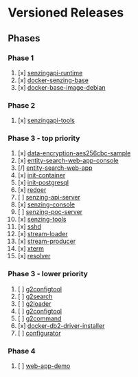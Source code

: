 # Versioned Releases

## Phases

### Phase 1

1. [x] [senzingapi-runtime](https://github.com/Senzing/senzingapi-runtime)
1. [x] [docker-senzing-base](https://github.com/Senzing/docker-senzing-base)
1. [x] [docker-base-image-debian](https://github.com/Senzing/docker-base-image-debian)

### Phase 2

1. [x] [senzingapi-tools](https://github.com/Senzing/senzingapi-tools)

### Phase 3 - top priority

1. [x] [data-encryption-aes256cbc-sample](https://github.com/Senzing/data-encryption-aes256cbc-sample)
1. [x] [entity-search-web-app-console](https://github.com/Senzing/entity-search-web-app-console)
1. [/] [entity-search-web-app](https://github.com/Senzing/entity-search-web-app)
1. [x] [init-container](https://github.com/Senzing/docker-init-container)
1. [x] [init-postgresql](https://github.com/Senzing/init-postgresql)
1. [x] [redoer](https://github.com/Senzing/redoer)
1. [ ] [senzing-api-server](https://github.com/Senzing/senzing-api-server)
1. [x] [senzing-console](https://github.com/Senzing/docker-senzing-console)
1. [ ] [senzing-poc-server](https://github.com/Senzing/senzing-poc-server)
1. [x] [senzing-tools](https://github.com/Senzing/senzing-tools)
1. [x] [sshd](https://github.com/Senzing/docker-sshd)
1. [x] [stream-loader](https://github.com/Senzing/stream-loader)
1. [x] [stream-producer](https://github.com/Senzing/stream-producer)
1. [x] [xterm](https://github.com/Senzing/docker-xterm)
1. [x] [resolver](https://github.com/Senzing/resolver)


### Phase 3 - lower priority

1. [ ] [g2configtool](https://github.com/Senzing/g2configtool)
1. [ ] [g2search](https://github.com/Senzing/g2search)
1. [ ] [g2loader](https://github.com/Senzing/g2loader)
1. [ ] [g2configtool](https://github.com/Senzing/g2configtool)
1. [ ] [g2command](https://github.com/Senzing/g2command)
1. [x] [docker-db2-driver-installer](https://github.com/Senzing/docker-db2-driver-installer)
1. [ ] [configurator](https://github.com/Senzing/configurator)

### Phase 4

1. [ ] [web-app-demo](https://github.com/Senzing/docker-web-app-demo)


